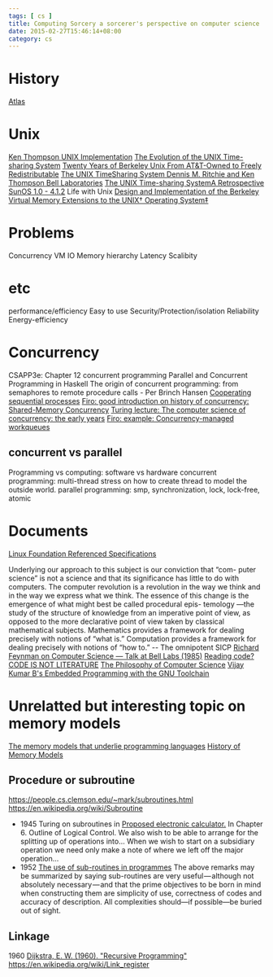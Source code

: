 ```yaml
---
tags: [ cs ] 
title: Computing Sorcery a sorcerer's perspective on computer science
date: 2015-02-27T15:46:14+08:00 
category: cs
---
```


# History
[Atlas](http://www.chilton-computing.org.uk/acl/technology/atlas/overview.htm)

# Unix
[Ken Thompson UNIX Implementation](https://users.soe.ucsc.edu/~sbrandt/221/Papers/History/thompson-bstj78.pdf)
[The Evolution of the UNIX Time-sharing System](https://www.cs.grinnell.edu/~curtsinger/teaching/2019S/CSC213/files/unix_evolution.pdf)
[Twenty Years of Berkeley Unix From AT&T-Owned to Freely Redistributable](https://www.oreilly.com/openbook/opensources/book/kirkmck.html)
[The UNIX TimeSharing System Dennis M. Ritchie and Ken Thompson Bell Laboratories](https://people.eecs.berkeley.edu/~brewer/cs262/unix.pdf)
[The UNIX Time-sharing SystemA Retrospective](https://www.bell-labs.com/usr/dmr/www/retro.pdf)
[SunOS 1.0 - 4.1.2](http://bitsavers.trailing-edge.com/pdf/sun/sunos/)
Life with Unix
[Design and Implementation of the Berkeley Virtual Memory Extensions to the UNIX† Operating System‡](http://citeseerx.ist.psu.edu/viewdoc/download?doi=10.1.1.107.9119&rep=rep1&type=pdf)

# Problems
Concurrency
VM
IO
Memory hierarchy
Latency
Scalibity
# etc
performance/efficiency
Easy to use
Security/Protection/isolation
Reliability
Energy-efficiency

# Concurrency
CSAPP3e: Chapter 12 concurrent programming
Parallel and Concurrent Programming in Haskell
The origin of concurrent programming: from semaphores to remote procedure calls - Per Brinch Hansen
[Cooperating sequential processes](https://www.cs.utexas.edu/users/EWD/transcriptions/EWD01xx/EWD123.html)
[Firo: good introduction on history of concurrency: Shared-Memory Concurrency](https://www.dcl.hpi.uni-potsdam.de/teaching/pvprog/Slides/C1_concurrency.pdf)
[Turing lecture: The computer science of concurrency: the early years](https://dl.acm.org/citation.cfm?id=2771951)
[Firo: example: Concurrency-managed workqueues](https://lwn.net/Articles/355700/)
## concurrent vs parallel
Programming vs computing: software vs hardware
concurrent programming: multi-thread stress on how to create thread to model the outside world.
parallel programming: smp, synchronization, lock, lock-free, atomic


# Documents
[Linux Foundation Referenced Specifications](http://refspecs.linuxbase.org/)

[0]: https://www.youtube.com/watch?v=lL4wg6ZAFIM
[1]: https://github.com/shadowsocks/shadowsocks/tree/master
[2]: http://www.gigamonkeys.com/code-reading/
[3]: https://plato.stanford.edu/entries/computer-science/

Underlying our approach to this subject is our conviction that “com-
puter science” is not a science and that its significance has little to do
with computers. The computer revolution is a revolution in the way we
think and in the way we express what we think. The essence of this
change is the emergence of what might best be called procedural epis-
temology —the study of the structure of knowledge from an imperative
point of view, as opposed to the more declarative point of view taken
by classical mathematical subjects. Mathematics provides a framework
for dealing precisely with notions of “what is.” Computation provides a
framework for dealing precisely with notions of “how to.”  -- The omnipotent SICP
[Richard Feynman on Computer Science — Talk at Bell Labs (1985)][0]
[Reading code? CODE IS NOT LITERATURE][2]
[The Philosophy of Computer Science][3]
[Vijay Kumar B's Embedded Programming with the GNU Toolchain](http://www.bravegnu.org/gnu-eprog/)

# Unrelatted but interesting topic on memory models
[The memory models that underlie programming languages](http://canonical.org/~kragen/memory-models/)
[History of Memory Models](https://www.youtube.com/watch?v=3e1ZF1L1VhY)

## Procedure or subroutine
https://people.cs.clemson.edu/~mark/subroutines.html
https://en.wikipedia.org/wiki/Subroutine
* 1945 Turing on subroutines in [Proposed electronic calculator.](http://www.alanturing.net/turing_archive/archive/p/p01/P01-011.html)
In Chapter 6. Outline of Logical Control.
We also wish to be able to arrange for the splitting up of operations into...
When we wish to start on a subsidiary operation we need only make a note
of where we left off the major operation...
* 1952 [The use of sub-routines in programmes](http://www.laputan.org/pub/papers/wheeler.pdf)
The above remarks may be summarized by saying sub-routines are very useful — although not absolutely necessary — and that the prime objectives to be born     in mind when constructing them are simplicity of use, correctness of codes and accuracy of description. All complexities should—if possible—be buried out     of sight.

## Linkage
1960 [Dijkstra, E. W. (1960). "Recursive Programming"](https://link.springer.com/article/10.1007%2FBF01386232)
https://en.wikipedia.org/wiki/Link_register

